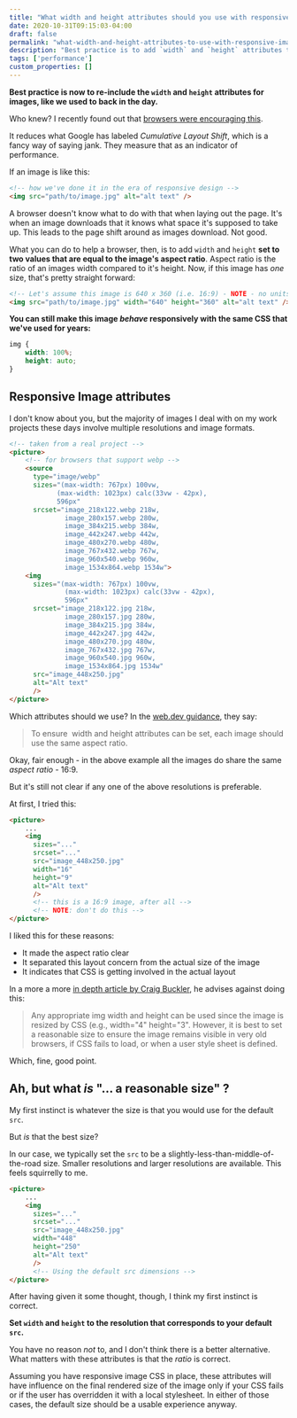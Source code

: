 ```yaml
---
title: "What width and height attributes should you use with responsive images?"
date: 2020-10-31T09:15:03-04:00
draft: false
permalink: "what-width-and-height-attributes-to-use-with-responsive-images"
description: "Best practice is to add `width` and `height` attributes to image elements in HTML to improve browser layout performance. "
tags: ['performance']
custom_properties: []
---
```

**Best practice is now to re-include the `width` and `height` attributes for images, like we used to back in the day.**

Who knew? I recently found out that [browsers were encouraging this](https://web.dev/optimize-cls/#images-without-dimensions).

It reduces what Google has labeled *Cumulative Layout Shift*, which is a fancy way of saying jank. They measure that as an indicator of performance.

If an image is like this:

```html
<!-- how we've done it in the era of responsive design -->
<img src="path/to/image.jpg" alt="alt text" />
```

A browser doesn't know what to do with that when laying out the page. It's when an image downloads that it knows what space it's supposed to take up. This leads to the page shift around as images download. Not good.

What you can do to help a browser, then, is to add `width` and `height` **set to two values that are equal to the image's aspect ratio**. Aspect ratio is the ratio of an images width compared to it's height. Now, if this image has _one_ size, that's pretty straight forward:

```html
<!-- Let's assume this image is 640 x 360 (i.e. 16:9) - NOTE - no units -->
<img src="path/to/image.jpg" width="640" height="360" alt="alt text" />
```

**You can still make this image _behave_ responsively with the same CSS that we've used for years:**

```css
img {
	width: 100%;
	height: auto;
}
```

## Responsive Image attributes

I don't know about you, but the majority of images I deal with on my work projects these days involve multiple resolutions and image formats.

```html
<!-- taken from a real project -->
<picture>
	<!-- for browsers that support webp -->
    <source
      type="image/webp"
      sizes="(max-width: 767px) 100vw,
            (max-width: 1023px) calc(33vw - 42px),
            596px"
      srcset="image_218x122.webp 218w,
              image_280x157.webp 280w,
              image_384x215.webp 384w,
              image_442x247.webp 442w,
              image_480x270.webp 480w,
              image_767x432.webp 767w,
              image_960x540.webp 960w,
              image_1534x864.webp 1534w">
    <img
      sizes="(max-width: 767px) 100vw,
              (max-width: 1023px) calc(33vw - 42px),
              596px"
      srcset="image_218x122.jpg 218w,
              image_280x157.jpg 280w,
              image_384x215.jpg 384w,
              image_442x247.jpg 442w,
              image_480x270.jpg 480w,
              image_767x432.jpg 767w,
              image_960x540.jpg 960w,
              image_1534x864.jpg 1534w"
      src="image_448x250.jpg"
      alt="Alt text"
      />
</picture>
```

Which attributes should we use? In the [web.dev guidance](https://web.dev/optimize-cls/#images-without-dimensions), they say:

> To ensure <img> width and height attributes can be set, each image should use the same aspect ratio.

Okay, fair enough - in the above example all the images do share the same _aspect ratio_ - 16:9.

But it's still not clear if any one of the above resolutions is preferable.

At first, I tried this:

```html
<picture>
	...
    <img
      sizes="..."
      srcset="..."
      src="image_448x250.jpg"
      width="16"
      height="9"
      alt="Alt text"
      />
      <!-- this is a 16:9 image, after all -->
      <!-- NOTE: don't do this -->
</picture>
```

I liked this for these reasons:

- It made the aspect ratio clear
- It separated this layout concern from the actual size of the image
- It indicates that CSS is getting involved in the actual layout

In a more a more [in depth article by Craig Buckler](https://blog.logrocket.com/jank-free-page-loading-with-media-aspect-ratios/), he advises against doing this:

> Any appropriate img width and height can be used since the image is resized by CSS (e.g., width="4" height="3". However, it is best to set a reasonable size to ensure the image remains visible in very old browsers, if CSS fails to load, or when a user style sheet is defined.

Which, fine, good point.

## Ah, but what _is_ "… a reasonable size" ?

My first instinct is whatever the size is that you would use for the default `src`.

But _is_ that the best size?

In our case, we typically set the `src` to be a slightly-less-than-middle-of-the-road size. Smaller resolutions and larger resolutions are available. This feels squirrelly to me.

```html
<picture>
	...
    <img
      sizes="..."
      srcset="..."
      src="image_448x250.jpg"
      width="448"
      height="250"
      alt="Alt text"
      />
      <!-- Using the default src dimensions -->
</picture>
```

After having given it some thought, though, I think my first instinct is correct.

**Set `width` and `height` to the resolution that corresponds to your default `src`.**

You have no reason _not_ to, and I don't think there is a better alternative. What matters with these attributes is that the _ratio_ is correct.

Assuming you have responsive image CSS in place, these attributes will have influence on the final rendered size of the image only if your CSS fails or if the user has overridden it with a local stylesheet. In either of those cases, the default size should be a usable experience anyway.
